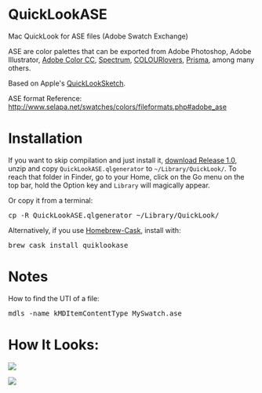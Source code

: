 # QuickLookASE

Mac QuickLook for ASE files (Adobe Swatch Exchange)

ASE are color palettes that can be exported from Adobe Photoshop, Adobe Illustrator, [Adobe Color CC](https://color.adobe.com/), [Spectrum](http://www.eigenlogik.com/spectrum/mac), [COLOURlovers](http://www.colourlovers.com/), [Prisma](http://www.codeadventure.com/), among many others.

Based on Apple's [QuickLookSketch](https://developer.apple.com/library/prerelease/content/samplecode/QuickLookSketch/Introduction/Intro.html).

ASE format Reference: <http://www.selapa.net/swatches/colors/fileformats.php#adobe_ase>

# Installation

If you want to skip compilation and just install it, [download Release 1.0](https://github.com/rsodre/QuickLookASE/releases), unzip and copy `QuickLookASE.qlgenerator` to `~/Library/QuickLook/`. To reach that folder in Finder, go to your Home, click on the Go menu on the top bar, hold the Option key and `Library` will magically appear.

Or copy it from a terminal:

<pre>
cp -R QuickLookASE.qlgenerator ~/Library/QuickLook/
</pre>

Alternatively, if you use [Homebrew-Cask](https://github.com/caskroom/homebrew-cask), install with:

<pre>
brew cask install quiklookase
</pre>

# Notes

How to find the UTI of a file:

<pre>
mdls -name kMDItemContentType MySwatch.ase
</pre>


# How It Looks:

![](https://raw.githubusercontent.com/rsodre/QuickLookASE/master/example1.png)

![](https://raw.githubusercontent.com/rsodre/QuickLookASE/master/example2.png)

